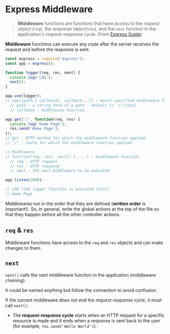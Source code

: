 # Express Middleware

> **Middleware** functions are functions that have access to the _request object (`req`)_, the _response object(`res`)_, and the `next` function in the application's request-response cycle. (from [Express Guide](https://expressjs.com/en/guide/writing-middleware.html))

**Middleware** functions can execute any code after the server receives the request and before the response is sent.

```javascript
const express = require('express');
const app = express();

function logger(req, res, next) {
  console.log('LOG');
  next();
}

app.use(logger);
// use([path,] callback[, callback...]) : mount specified middleware function(s) at the specified path.
  // path : a string form of a path - default is '/'(root)
  // callback : middleware function

app.get('/', function(req, res) {
  console.log('Home Page');
  res.send('Home Page');
});
// get : HTTP method for which the middleware function applied
// '/' : route for which the middleware function applied

// Middleware
// function(req, res[, next]) { ... } : middleware function
  // req : HTTP request
  // res : HTTP response
  // next : the next middleware to be executed

app.listen(3000);

// LOG (the logger function is executed first)
// Home Page
```

Middlewares run in the order that they are defined (**written order** is important!). So, in general, write the global actions at the top of the file so that they happen before all the other controller actions.

## `req` & `res`

Middleware functions have access to the `req` and `res` objects and can make changes to them.

## `next`

`next()` calls the next middleware function in the application (middleware chaining). 

It could be named anything but follow the convention to avoid confusion.

If the current middleware does not end the _request-response cycle_, it must call `next()`.
- The **request-response cycle** starts when an HTTP request for a specific resource is made and it ends when a response is sent back to the user (for example, `res.send('Hello World')`).